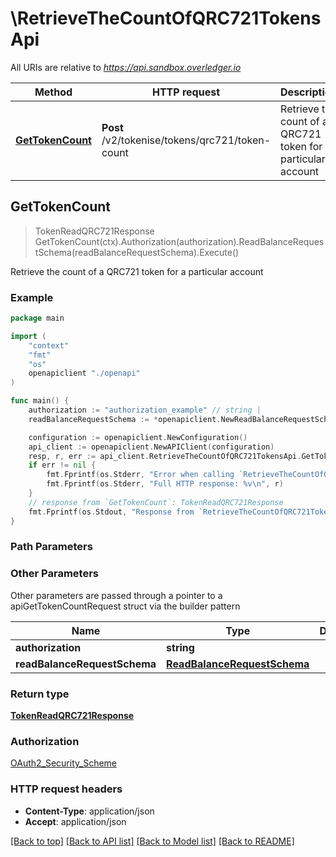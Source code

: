 # \RetrieveTheCountOfQRC721TokensApi

All URIs are relative to *https://api.sandbox.overledger.io*

Method | HTTP request | Description
------------- | ------------- | -------------
[**GetTokenCount**](RetrieveTheCountOfQRC721TokensApi.md#GetTokenCount) | **Post** /v2/tokenise/tokens/qrc721/token-count | Retrieve the count of a QRC721 token for a particular account



## GetTokenCount

> TokenReadQRC721Response GetTokenCount(ctx).Authorization(authorization).ReadBalanceRequestSchema(readBalanceRequestSchema).Execute()

Retrieve the count of a QRC721 token for a particular account



### Example

```go
package main

import (
    "context"
    "fmt"
    "os"
    openapiclient "./openapi"
)

func main() {
    authorization := "authorization_example" // string | 
    readBalanceRequestSchema := *openapiclient.NewReadBalanceRequestSchema() // ReadBalanceRequestSchema | 

    configuration := openapiclient.NewConfiguration()
    api_client := openapiclient.NewAPIClient(configuration)
    resp, r, err := api_client.RetrieveTheCountOfQRC721TokensApi.GetTokenCount(context.Background()).Authorization(authorization).ReadBalanceRequestSchema(readBalanceRequestSchema).Execute()
    if err != nil {
        fmt.Fprintf(os.Stderr, "Error when calling `RetrieveTheCountOfQRC721TokensApi.GetTokenCount``: %v\n", err)
        fmt.Fprintf(os.Stderr, "Full HTTP response: %v\n", r)
    }
    // response from `GetTokenCount`: TokenReadQRC721Response
    fmt.Fprintf(os.Stdout, "Response from `RetrieveTheCountOfQRC721TokensApi.GetTokenCount`: %v\n", resp)
}
```

### Path Parameters



### Other Parameters

Other parameters are passed through a pointer to a apiGetTokenCountRequest struct via the builder pattern


Name | Type | Description  | Notes
------------- | ------------- | ------------- | -------------
 **authorization** | **string** |  | 
 **readBalanceRequestSchema** | [**ReadBalanceRequestSchema**](ReadBalanceRequestSchema.md) |  | 

### Return type

[**TokenReadQRC721Response**](TokenReadQRC721Response.md)

### Authorization

[OAuth2_Security_Scheme](../README.md#OAuth2_Security_Scheme)

### HTTP request headers

- **Content-Type**: application/json
- **Accept**: application/json

[[Back to top]](#) [[Back to API list]](../README.md#documentation-for-api-endpoints)
[[Back to Model list]](../README.md#documentation-for-models)
[[Back to README]](../README.md)

